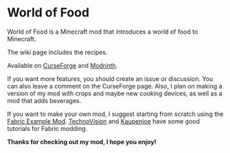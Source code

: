 # World of Food
World of Food is a Minecraft mod that introduces a world of food to Minecraft.

The wiki page includes the recipes.

Available on [CurseForge](https://www.curseforge.com/minecraft/mc-mods/world-of-food) and [Modrinth](https://modrinth.com/mod/world-of-food).

If you want more features, you should create an issue or discussion. You can also leave a comment on the CurseForge page.
Also, I plan on making a version of my mod with crops and maybe new cooking devices, as well as a mod that adds beverages.

If you want to make your own mod, I suggest starting from scratch using the [Fabric Example Mod](https://github.com/FabricMC/fabric-example-mod). [TechnoVision](https://www.youtube.com/channel/UC3n-lKS-MYlunVtErgzSFZg) and [Kaupenjoe](https://www.youtube.com/channel/UCbzPhyLcO8VP25dZ7kaUyAw) have some good tutorials for Fabric modding.

**Thanks for checking out my mod, I hope you enjoy!**
